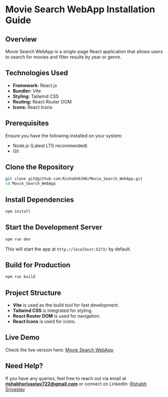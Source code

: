 # Movie Search WebApp Installation Guide

## Overview
Movie Search WebApp is a single-page React application that allows users to search for movies and filter results by year or genre.

## Technologies Used
- **Framework:** React.js
- **Bundler:** Vite
- **Styling:** Tailwind CSS
- **Routing:** React Router DOM
- **Icons:** React Icons

## Prerequisites
Ensure you have the following installed on your system:
- Node.js (Latest LTS recommended)
- Git

## Clone the Repository
```sh
git clone git@github.com:Rishabh6306/Movie_Search_WebApp.git
cd Movie_Search_WebApp
```

## Install Dependencies
```sh
npm install
```

## Start the Development Server
```sh
npm run dev
```

This will start the app at `http://localhost:5173/` by default.

## Build for Production
```sh
npm run build
```

## Project Structure
- **Vite** is used as the build tool for fast development.
- **Tailwind CSS** is integrated for styling.
- **React Router DOM** is used for navigation.
- **React Icons** is used for icons.

## Live Demo
Check the live version here: [Movie Search WebApp](https://movie-detail-all.netlify.app/)

## Need Help?
If you have any queries, feel free to reach out via email at **rishabhsrivastav722@gmail.com** or connect on LinkedIn: [Rishabh Srivastav](https://www.linkedin.com/in/rishabhsrivastav723)
